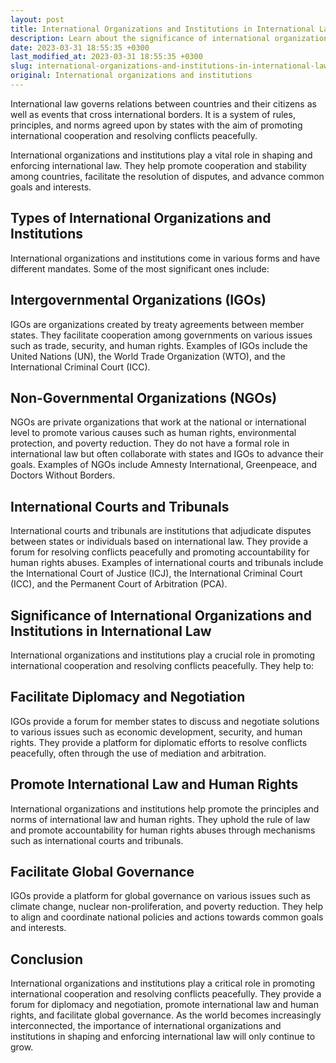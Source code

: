 ```yaml
---
layout: post
title: International Organizations and Institutions in International Law
description: Learn about the significance of international organizations and institutions in international law and how they promote cooperation and stability among countries.
date: 2023-03-31 18:55:35 +0300
last_modified_at: 2023-03-31 18:55:35 +0300
slug: international-organizations-and-institutions-in-international-law
original: International organizations and institutions
---
```


International law governs relations between countries and their citizens as well as events that cross international borders. It is a system of rules, principles, and norms agreed upon by states with the aim of promoting international cooperation and resolving conflicts peacefully.

International organizations and institutions play a vital role in shaping and enforcing international law. They help promote cooperation and stability among countries, facilitate the resolution of disputes, and advance common goals and interests. 

## Types of International Organizations and Institutions

International organizations and institutions come in various forms and have different mandates. Some of the most significant ones include:

## Intergovernmental Organizations (IGOs)

IGOs are organizations created by treaty agreements between member states. They facilitate cooperation among governments on various issues such as trade, security, and human rights. Examples of IGOs include the United Nations (UN), the World Trade Organization (WTO), and the International Criminal Court (ICC).

## Non-Governmental Organizations (NGOs)

NGOs are private organizations that work at the national or international level to promote various causes such as human rights, environmental protection, and poverty reduction. They do not have a formal role in international law but often collaborate with states and IGOs to advance their goals. Examples of NGOs include Amnesty International, Greenpeace, and Doctors Without Borders.

## International Courts and Tribunals

International courts and tribunals are institutions that adjudicate disputes between states or individuals based on international law. They provide a forum for resolving conflicts peacefully and promoting accountability for human rights abuses. Examples of international courts and tribunals include the International Court of Justice (ICJ), the International Criminal Court (ICC), and the Permanent Court of Arbitration (PCA).

## Significance of International Organizations and Institutions in International Law

International organizations and institutions play a crucial role in promoting international cooperation and resolving conflicts peacefully. They help to:

## Facilitate Diplomacy and Negotiation

IGOs provide a forum for member states to discuss and negotiate solutions to various issues such as economic development, security, and human rights. They provide a platform for diplomatic efforts to resolve conflicts peacefully, often through the use of mediation and arbitration.

## Promote International Law and Human Rights

International organizations and institutions help promote the principles and norms of international law and human rights. They uphold the rule of law and promote accountability for human rights abuses through mechanisms such as international courts and tribunals.

## Facilitate Global Governance

IGOs provide a platform for global governance on various issues such as climate change, nuclear non-proliferation, and poverty reduction. They help to align and coordinate national policies and actions towards common goals and interests.

## Conclusion

International organizations and institutions play a critical role in promoting international cooperation and resolving conflicts peacefully. They provide a forum for diplomacy and negotiation, promote international law and human rights, and facilitate global governance. As the world becomes increasingly interconnected, the importance of international organizations and institutions in shaping and enforcing international law will only continue to grow.